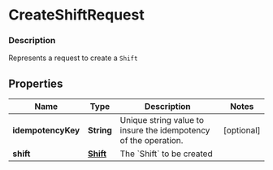 
# CreateShiftRequest

### Description

Represents a request to create a `Shift`

## Properties
Name | Type | Description | Notes
------------ | ------------- | ------------- | -------------
**idempotencyKey** | **String** | Unique string value to insure the idempotency of the operation. |  [optional]
**shift** | [**Shift**](Shift.md) | The &#x60;Shift&#x60; to be created | 



